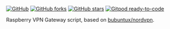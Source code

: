 [![GitHub](https://img.shields.io/github/license/thomasklwong/nordvpn?color=4687ff&style=flat-square)](./LICENSE)
[![GitHub forks](https://img.shields.io/github/forks/thomasklwong/nordvpn?color=4687ff&style=flat-square)](https://github.com/thomasklwong/nordvpn)
[![GitHub stars](https://img.shields.io/github/stars/thomasklwong/nordvpn?color=4687ff&style=flat-square)](https://github.com/thomasklwong/nordvpn)
[![Gitpod ready-to-code](https://img.shields.io/badge/Gitpod-ready--to--code-blue?logo=gitpod)](https://gitpod.io/#https://github.com/thomasklwong/nordvpn)

Raspberry VPN Gateway script, based on [bubuntux/nordvpn](https://github.com/bubuntux/nordvpn).

